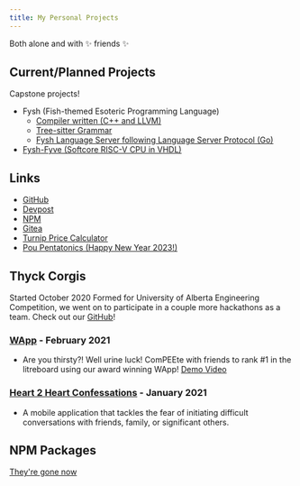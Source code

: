 ```yaml
---
title: My Personal Projects
---
```


Both alone and with :sparkles: friends :sparkles:

## Current/Planned Projects<a name="planned"></a>

Capstone projects!

- Fysh (Fish-themed Esoteric Programming Language)
  - [Compiler written (C++ and LLVM)](https://github.com/Fysh-Fyve/fysh)
  - [Tree-sitter Grammar](https://github.com/Fysh-Fyve/tree-sitter-fysh)
  - [Fysh Language Server following Language Server Protocol
    (Go)](https://github.com/Fysh-Fyve/fyshls)
- [Fysh-Fyve (Softcore RISC-V CPU in VHDL)](https://github.com/Fysh-Fyve/riscv)

## Links

- [GitHub](https://github.com/cbebe)
- [Devpost](https://devpost.com/charlesancheta)
- [NPM](https://npmjs.com/~cbebe)
- [Gitea](https://git.thyck.top/)
- [Turnip Price Calculator](/turnip)
- [Pou Pentatonics (Happy New Year 2023!)](/post/pou)

## Thyck Corgis

Started October 2020 Formed for University of Alberta Engineering Competition,
we went on to participate in a couple more hackathons as a team. Check out our
[GitHub](https://github.com/thyckcorgis)!

### [WApp](https://devpost.com/software/wapp) - February 2021

- Are you thirsty?! Well urine luck! ComPEEte with friends to rank #1 in the
  litreboard using our award winning WApp!
  [Demo Video](https://youtu.be/BXuvQGEnreE)

### [Heart 2 Heart Confessations](https://devpost.com/software/heart-2-heart) - January 2021

- A mobile application that tackles the fear of initiating difficult
  conversations with friends, family, or significant others.

## NPM Packages

[They're gone now](/post/i-deleted-my-npm-packages/)

<!-- {{% readfile file="/data/packages.md" %}} -->
